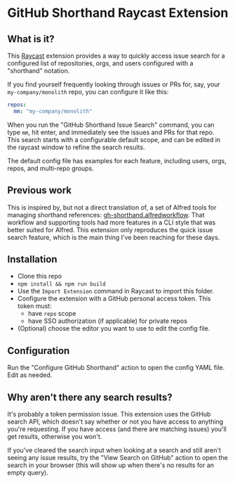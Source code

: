 # GitHub Shorthand Raycast Extension

## What is it?

This [Raycast](https://www.raycast.com) extension provides a way to quickly access issue search for a configured list of repositories, orgs, and users configured with a "shorthand" notation.

If you find yourself frequently looking through issues or PRs for, say, your `my-company/monolith` repo, you can configure it like this:

```yaml
repos:
  mm: "my-company/monolith"
```

When you run the "GitHub Shorthand Issue Search" command, you can type `mm`, hit enter, and immediately see the issues and PRs for that repo. This search starts with a configurable default scope, and can be edited in the raycast window to refine the search results.

The default config file has examples for each feature, including users, orgs, repos, and multi-repo groups.

## Previous work

This is inspired by, but not a direct translation of, a set of Alfred tools for managing shorthand references: [gh-shorthand.alfredworkflow](https://github.com/zerowidth/gh-shorthand.alfredworkflow). That workflow and supporting tools had more features in a CLI style that was better suited for Alfred. This extension only reproduces the quick issue search feature, which is the main thing I've been reaching for these days.

## Installation

- Clone this repo
- `npm install && npm run build`
- Use the `Import Extension` command in Raycast to import this folder.
- Configure the extension with a GitHub personal access token. This token must:
  - have `repo` scope
  - have SSO authorization (if applicable) for private repos
- (Optional) choose the editor you want to use to edit the config file.

## Configuration

Run the "Configure GitHub Shorthand" action to open the config YAML file. Edit as needed.

## Why aren't there any search results?

It's probably a token permission issue. This extension uses the GitHub search API, which doesn't say whether or not you have access to anything you're requesting. If you have access (and there are matching issues) you'll get results, otherwise you won't.

If you've cleared the search input when looking at a search and still aren't seeing any issue results, try the "View Search on GitHub" action to open the search in your browser (this will show up when there's no results for an empty query).
